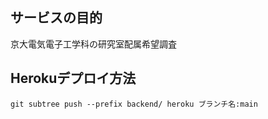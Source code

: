 ## サービスの目的
京大電気電子工学科の研究室配属希望調査

## Herokuデプロイ方法
`git subtree push --prefix backend/ heroku ブランチ名:main`
